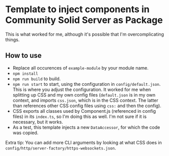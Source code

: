 # Template to inject components in Community Solid Server as Package

This is what worked for me, although it's possible that I'm overcomplicating things.

## How to use

- Replace all occurences of `example-module` by your module name.
- `npm install`
- `npm run build` to build.
- `npm run start` to start, using the configuration in `config/default.json`. This is where you adjust the configuration. It worked for me when splitting up CSS and my own config files (`default.json` is in my own context, and imports `css.json`, which is in the CSS context. The latter than references other CSS config files using `css:` and then the config).
- CSS exports all classes used by Component.js (referenced in config files) in its `index.ts`, so I'm doing this as well. I'm not sure if it is necessary, but it works.
- As a test, this template injects a new `DataAccessor`, for which the code was copied.

Extra tip: You can add more CLI arguments by looking at what CSS does in `config/http/server-factory/https-websockets.json`.
